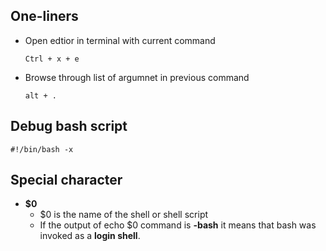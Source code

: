 ## One-liners

- Open edtior in terminal with current command

    ```Ctrl + x + e```
- Browse through list of argumnet in previous command

    ```alt + .```


## Debug bash script
  ```
  #!/bin/bash -x
  ```

## Special character

- **$0**
  - $0 is the name of the shell or shell script
  - If the output of echo $0 command is **-bash** it means that bash was invoked as a **login shell**.